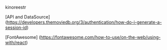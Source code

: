 kinoreestr

[API and DataSource] (https://developers.themoviedb.org/3/authentication/how-do-i-generate-a-session-id)

[FontAwesome] (https://fontawesome.com/how-to-use/on-the-web/using-with/react)

